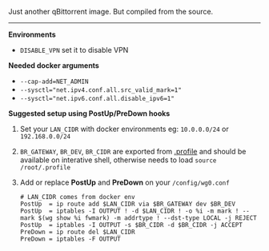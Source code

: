 Just another qBittorrent image. But compiled from the source.

---

**Environments**

- `DISABLE_VPN` set it to disable VPN

**Needed docker arguments**

- `--cap-add=NET_ADMIN`
- `--sysctl="net.ipv4.conf.all.src_valid_mark=1"`
- `--sysctl="net.ipv6.conf.all.disable_ipv6=1"`

**Suggested setup using PostUp/PreDown hooks**

1. Set your `LAN_CIDR` with docker environments eg: `10.0.0.0/24` or `192.168.0.0/24`
1. `BR_GATEWAY`, `BR_DEV`, `BR_CIDR` are exported from [.profile](./rootfs/root/.profile) and should be available on interative shell, otherwise needs to load `source /root/.profile`
1. Add or replace **PostUp** and **PreDown** on your `/config/wg0.conf`

   ```
   # LAN_CIDR comes from docker env
   PostUp  = ip route add $LAN_CIDR via $BR_GATEWAY dev $BR_DEV
   PostUp  = iptables -I OUTPUT ! -d $LAN_CIDR ! -o %i -m mark ! --mark $(wg show %i fwmark) -m addrtype ! --dst-type LOCAL -j REJECT
   PostUp  = iptables -I OUTPUT -s $BR_CIDR -d $BR_CIDR -j ACCEPT
   PreDown = ip route del $LAN_CIDR
   PreDown = iptables -F OUTPUT
   ```
